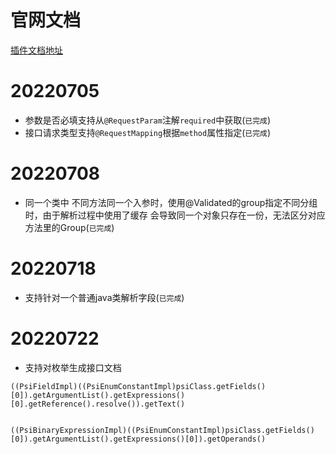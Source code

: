 # 官网文档

[插件文档地址](https://plugins.jetbrains.com/docs/intellij/welcome.html)

# 20220705

- 参数是否必填支持从`@RequestParam`注解`required`中获取(`已完成`)
- 接口请求类型支持`@RequestMapping`根据`method`属性指定(`已完成`)

# 20220708

- 同一个类中 不同方法同一个入参时，使用@Validated的group指定不同分组时，由于解析过程中使用了缓存  会导致同一个对象只存在一份，无法区分对应方法里的Group(`已完成`)


# 20220718

- 支持针对一个普通java类解析字段(`已完成`)

# 20220722

- 支持对枚举生成接口文档
```
((PsiFieldImpl)((PsiEnumConstantImpl)psiClass.getFields()[0]).getArgumentList().getExpressions()[0].getReference().resolve()).getText()


((PsiBinaryExpressionImpl)((PsiEnumConstantImpl)psiClass.getFields()[0]).getArgumentList().getExpressions()[0]).getOperands()
```